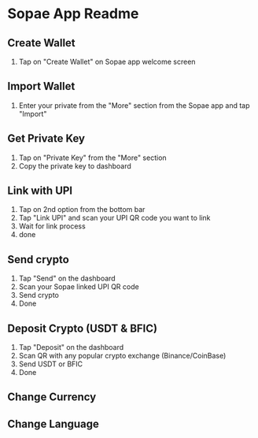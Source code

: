 # Sopae App Readme

## Create Wallet

1. Tap on "Create Wallet" on Sopae app welcome screen

## Import Wallet

1. Enter your private from the "More" section from the Sopae app and tap "Import"

## Get Private Key

1. Tap on "Private Key" from the "More" section
2. Copy the private key to dashboard

## Link with UPI

1. Tap on 2nd option from the bottom bar
2. Tap "Link UPI" and scan your UPI QR code you want to link
3. Wait for link process
4. done

## Send crypto

1. Tap "Send" on the dashboard 
2. Scan your Sopae linked UPI QR code
3. Send crypto
4. Done

## Deposit Crypto (USDT & BFIC)

1. Tap "Deposit" on the dashboard 
2. Scan QR with any popular crypto exchange (Binance/CoinBase)
3. Send USDT or BFIC
4. Done

## Change Currency

## Change Language
